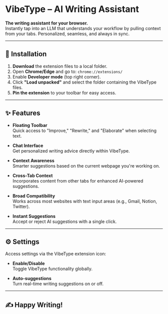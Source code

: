 # VibeType – AI Writing Assistant

**The writing assistant for your browser.**  
Instantly tap into an LLM that understands your workflow by pulling context from your tabs. Personalized, seamless, and always in sync.

---

## 🚀 Installation

1. **Download** the extension files to a local folder.  
2. Open **Chrome/Edge** and go to: `chrome://extensions/`  
3. Enable **Developer mode** (top right corner).  
4. Click **"Load unpacked"** and select the folder containing the VibeType files.  
5. **Pin the extension** to your toolbar for easy access.

---

## ✨ Features

- **Floating Toolbar**  
  Quick access to "Improve," "Rewrite," and "Elaborate" when selecting text.

- **Chat Interface**  
  Get personalized writing advice directly within VibeType.

- **Context Awareness**  
  Smarter suggestions based on the current webpage you're working on.

- **Cross-Tab Context**  
  Incorporates content from other tabs for enhanced AI-powered suggestions.

- **Broad Compatibility**  
  Works across most websites with text input areas (e.g., Gmail, Notion, Twitter).

- **Instant Suggestions**  
  Accept or reject AI suggestions with a single click.

---

## ⚙️ Settings

Access settings via the VibeType extension icon:

- **Enable/Disable**  
  Toggle VibeType functionality globally.

- **Auto-suggestions**  
  Turn real-time writing suggestions on or off.

---

## ✍️ Happy Writing!
